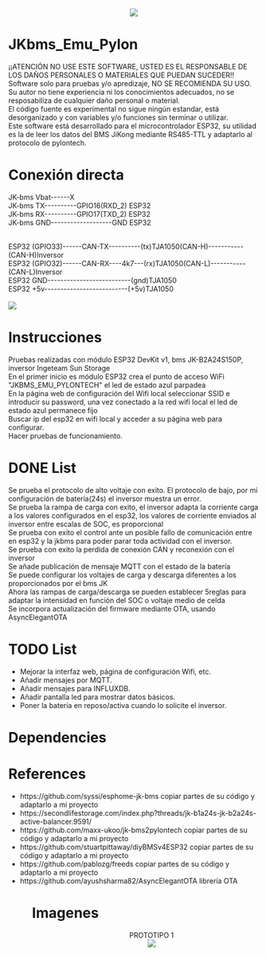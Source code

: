 <h1 align="center">
    <a href="#">
        <img src="https://github.com/botaneta/JKbms_Emu_Pylon/blob/master/data/logoBlack68.png">
    </a>
</h1>

# JKbms_Emu_Pylon
¡¡ATENCIÓN NO USE ESTE SOFTWARE, USTED ES EL RESPONSABLE DE LOS DAÑOS PERSONALES O MATERIALES QUE PUEDAN SUCEDER!!<br>
Software solo para pruebas y/o apredizaje, NO SE RECOMIENDA SU USO.<br> 
Su autor no tiene experiencia ni los conocimientos adecuados, no se resposabiliza de cualquier daño personal o material.<br>
El código fuente es experimental no sigue ningún estandar, está desorganizado y con variables y/o funciones sin terminar o utilizar.<br>
Este software está desarrollado para el microcontrolador ESP32, su utilidad es la de leer los datos del BMS JiKong mediante RS485-TTL y adaptarlo al protocolo de pylontech.<br>




# Conexión directa
JK-bms Vbat------X<br>
JK-bms TX----------GPIO16(RXD_2) ESP32 <br>
JK-bms RX----------GPIO17(TXD_2) ESP32 <br>
JK-bms GND-------------------GND ESP32 <br>

<br>
ESP32 (GPIO33)------CAN-TX----------(tx)TJA1050(CAN-H)-----------(CAN-H)Inversor<br>
ESP32 (GPIO32)------CAN-RX----4k7---(rx)TJA1050(CAN-L)-----------(CAN-L)Inversor<br>
ESP32 GND--------------------------(gnd)TJA1050<br>
ESP32 +5v--------------------------(+5v)TJA1050<br>
<br>
<img src="https://github.com/botaneta/JKbms_Emu_Pylon/blob/master/imagenes/conexionado.jpg">

# Instrucciones

Pruebas realizadas con módulo ESP32 DevKit v1, bms JK-B2A24S150P, inversor Ingeteam Sun Storage<br>
En el primer inicio es módulo ESP32 crea el punto de acceso WiFi "JKBMS_EMU_PYLONTECH" el led de estado azul parpadea<br>
En la página web de configuración del Wifi local seleccionar SSID e introducir su password, una vez conectado a la red wifi local el led de estado azul permanece fijo<br>
Buscar ip del esp32 en wifi local y acceder a su página web para configurar.<br>
Hacer pruebas de funcionamiento.<br>



# DONE List 
Se prueba el protocolo de alto voltaje con exito. El protocolo de bajo, por mi configuración de batería(24s) el inversor muestra un error.<br>
Se prueba la rampa de carga con exito, el inversor adapta la corriente carga a los valores configurados en el esp32, los valores de corriente enviados al inversor entre escalas de SOC, es proporcional<br>
Se prueba con exito el control ante un posible fallo de comunicación entre en esp32 y la jkbms para poder parar toda actividad con el inversor.<br>
Se prueba con exito la perdida de conexión CAN y reconexión con el inversor<br>
Se añade publicación de mensaje MQTT con el estado de la batería<br>
Se puede configurar los voltajes de carga y descarga diferentes a los proporcionados por el bms JK<br>
Ahora las rampas de carga/descarga se pueden establecer 5reglas para adaptar la intensidad en función del SOC o voltaje medio de celda<br>
Se incorpora actualización del firmware mediante OTA, usando AsyncElegantOTA<br>


# TODO List
<ul>
<li>Mejorar la interfaz web, página de configuración Wifi, etc.</li>
<li>Añadir mensajes por MQTT.</li>
<li>Añadir mensajes para INFLUXDB.</li>
<li>Añadir pantalla led para mostrar datos básicos.</li>
<li>Poner la batería en reposo/activa cuando lo solicite el inversor.</li>
</ul>

# Dependencies
# References
<ul>
<li>https://github.com/syssi/esphome-jk-bms copiar partes de su código y adaptarlo a mi proyecto</i>
<li>https://secondlifestorage.com/index.php?threads/jk-b1a24s-jk-b2a24s-active-balancer.9591/</i>
<li>https://github.com/maxx-ukoo/jk-bms2pylontech copiar partes de su código y adaptarlo a mi proyecto</li>
<li>https://github.com/stuartpittaway/diyBMSv4ESP32 copiar partes de su código y adaptarlo a mi proyecto</li>
<li>https://github.com/pablozg/freeds copiar partes de su código y adaptarlo a mi proyecto</li> 
<li>https://github.com/ayushsharma82/AsyncElegantOTA librería OTA</li>
<ul>

# Imagenes
<ul align="center" style="list-style: none;">
PROTOTIPO 1
<li><img src="https://github.com/botaneta/JKbms_Emu_Pylon/blob/master/imagenes/prototipo1.jpg"></li>
</ul> 

  

